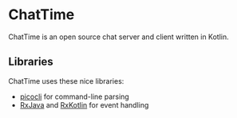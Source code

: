 # ChatTime

ChatTime is an open source chat server and client written in Kotlin.

## Libraries

ChatTime uses these nice libraries:
- [picocli](https://github.com/remkop/picocli) for command-line parsing
- [RxJava](https://github.com/ReactiveX/RxJava) and
  [RxKotlin](https://github.com/ReactiveX/RxKotlin) for event handling
